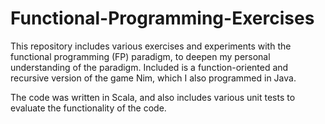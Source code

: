 # Functional-Programming-Exercises
This repository includes various exercises and experiments with the functional programming (FP) paradigm, to deepen my personal understanding of the paradigm. Included is a function-oriented and recursive version of the game Nim, which I also programmed in Java.

The code was written in Scala, and also includes various unit tests to evaluate the functionality of the code.
